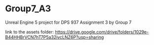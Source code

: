 # Group7_A3
 Unreal Engine 5 project for DPS 937 Assignment 3 by Group 7

link to the assets folder: https://drive.google.com/drive/folders/1029e-B44HHBrVCN7hT7P5a32ivcLNZ6P?usp=sharing
